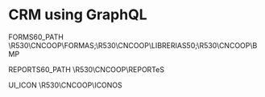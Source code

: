 # CRM using GraphQL

FORMS60_PATH
\\R530\CNCOOP\FORMAS;\\R530\CNCOOP\LIBRERIAS50;\\R530\CNCOOP\BMP

REPORTS60_PATH
\\R530\CNCOOP\REPORTeS

UI_ICON
\\R530\CNCOOP\ICONOS
